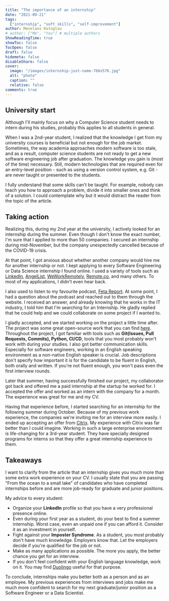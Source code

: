 ```yaml
---
title: "The importance of an internship"
date: "2021-09-21"
tags:
  ["internship", "soft skills", "self-improvement"]
author: Menelaos Kotoglou
# author: ["Me", "You"] # multiple authors
ShowReadingTime: true
showToc: false
TocOpen: false
draft: false
hidemeta: false
disableShare: false
cover:
  image: "/images/internship-just-name-768x576.jpg"
  alt: "photo"
  caption: ""
  relative: false
comments: true
---
```


## University start

Although I'll mainly focus on why a Computer Science student needs to intern during his studies, probably this applies to all students in general.

When I was a 2nd-year student, I realized that the knowledge I get from my university courses is beneficial but not enough for the job market. Sometimes, the way academia approaches modern software is too stale, and as a result, computer science students are not ready to get a new software engineering job after graduation. The knowledge you gain is (most of the time) necessary. Still, modern technologies that are required even for an entry-level position - such as using a version control system, e.g. Git - are never taught or presented to the students.

I fully understand that some skills can't be taught. For example, nobody can teach you how to approach a problem, divide it into smaller ones and think of a solution. I could contemplate why but it would distract the reader from the topic of the article.

## Taking action

Realizing this, during my 2nd year at the university, I actively looked for an internship during the summer. Even though I don't know the exact number, I'm sure that I applied to more than 50 companies. I secured an internship during mid-November, but the company unexpectedly cancelled because of the COVID-19 crisis.

At that point, I got anxious about whether another company would hire me for another internship or not. I kept applying to every Software Engineering or Data Science internship I found online. I used a variety of tools such as [LinkedIn](https://www.linkedin.com/), [AngelList](https://angel.co/), [WeWorkRemotely](https://weworkremotely.com/), [Remote.co](https://remote.co/), and many others. To most of my applications, I didn't even hear back.

I also used to listen to my favourite podcast, [Feta Report](https://www.fetareport.gr/). At some point, I had a question about the podcast and reached out to them through the website. I received an answer, and already knowing that he works in the IT industry, I told him that I'm searching for an Internship. He gladly replied that he could help and we could collaborate on some project if I wanted to.

I gladly accepted, and we started working on the project a little time after. The project was some great open-source work that you can find [here](https://gitlab.com/dimitrios/alt-profanity-check). Throughout the project, I got familiar with tools such as **Git(Issues, Pull Requests, Commits), Python, CI/CD**, tools that you most probably won't work with during your studies. I also got better communication skills. Especially for software engineers, working in an English speaking environment as a non-native English speaker is crucial. Job descriptions don't specify how important it is for the candidate to be fluent in English, both orally and written. If you're not fluent enough, you won't pass even the first interview rounds.

Later that summer, having successfully finished our project, my collaborator got back and offered me a paid internship at the startup he worked for. I accepted the offer and worked as an intern with the company for a month. The experience was great for me and my CV.

Having that experience before, I started searching for an internship for the following summer during October. Because of my previous work experience, the companies we're inviting me for an interview more easily. I ended up accepting an offer from [Citrix](https://www.citrix.com/). My experience with Citrix was far better than I could imagine. Working in such a large enterprise environment is life-changing for a 3rd-year student. They have specially designed programs for interns so that they offer a great internship experience to them.


## Takeaways

I want to clarify from the article that an internship gives you much more than some extra work experience on your CV. I usually state that you are passing "From the ocean to a small lake" of candidates who have completed internships before and are more job-ready for graduate and junior positions.

My advice to every student:

- Organize your **LinkedIn** profile so that you have a very professional presence online.
- Even during your first year as a student, do your best to find a summer internship. Worst case, even an unpaid one if you can afford it. Consider it as an investment in yourself.
- Fight against your **Imposter Syndrome**. As a student, you most probably don't have much knowledge. Employers know that. Let the employers decide if you're qualified for the job or not.
- Make as many applications as possible. The more you apply, the better chance you get for an interview.
- If you don't feel confident with your English language knowledge, work on it. You may find [Duolingo](https://www.duolingo.com/) useful for that purpose.

To conclude, internships make you better both as a person and as an employee. My previous experiences from interviews and jobs make me much more confident to search for my next graduate/junior position as a Software Engineer or a Data Scientist.